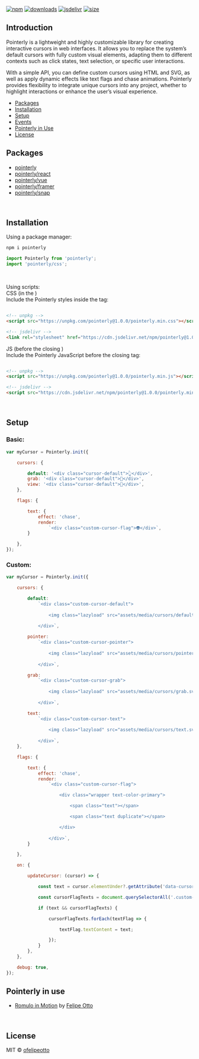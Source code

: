 [![npm](https://img.shields.io/npm/v/pointerly?label=npm&colorA=E30613&colorB=000000
)](https://www.npmjs.com/package/pointerly)
[![downloads](https://img.shields.io/npm/dm/pointerly?label=downloads&colorA=E30613&colorB=000000
)](https://www.npmjs.com/package/pointerly)
[![jsdelivr](https://img.shields.io/jsdelivr/npm/hm/pointerly?label=jsDelivr&colorA=E30613&colorB=000000
)](https://www.jsdelivr.com/package/npm/pointerly)
[![size](https://img.shields.io/bundlephobia/minzip/pointerly?label=size&colorA=E30613&colorB=000000
)](https://bundlephobia.com/package/min/pointerly)


## Introduction

Pointerly is a lightweight and highly customizable library for creating interactive cursors in web interfaces. It allows you to replace the system’s default cursors with fully custom visual elements, adapting them to different contexts such as click states, text selection, or specific user interactions.

With a simple API, you can define custom cursors using HTML and SVG, as well as apply dynamic effects like text flags and chase animations. Pointerly provides flexibility to integrate unique cursors into any project, whether to highlight interactions or enhance the user’s visual experience.

- [Packages](#packages)
- [Installation](#installation)
- [Setup](#setup)
- [Events](#events)
- [Pointerly in Use](#pointerly-in-use)
- [License](#license)

## Packages

- [pointerly](https://github.com/ofelipeotto/pointerly/blob/main/README.md)
- [pointerly/react](https://github.com/ofelipeotto/pointerly/blob/main/packages/react/README.md)
- [pointerly/vue](https://github.com/ofelipeotto/pointerly/tree/main/packages/vue/README.md)
- [pointerly/framer](https://pointerly.framer.website/)
- [pointerly/snap](https://github.com/ofelipeotto/pointerly/tree/main/packages/snap/README.md)

<br>

## Installation

Using a package manager:

```bash
npm i pointerly
```

```js
import Pointerly from 'pointerly';
import 'pointerly/css';

```

<br/>

Using scripts:
<br/>
CSS (in the <head>)
<br/>
Include the Pointerly styles inside the <head> tag:

```html

<!-- unpkg -->
<script src="https://unpkg.com/pointerly@1.0.0/pointerly.min.css"></script>

<!-- jsdelivr -->
<link rel="stylesheet" href="https://cdn.jsdelivr.net/npm/pointerly@1.0.0/pointerly.min.css">

```

JS (before the closing <body>)
<br/>
Include the Pointerly JavaScript before the closing </body> tag:
<br/>
```html

<!-- unpkg -->
<script src="https://unpkg.com/pointerly@1.0.0/pointerly.min.js"></script>

<!-- jsdelivr -->
<script src="https://cdn.jsdelivr.net/npm/pointerly@1.0.0/pointerly.min.js"></script>

```

<br>

## Setup

### Basic:

```js
var myCursor = Pointerly.init({

    cursors: {

        default: '<div class="cursor-default">👆</div>',
        grab: '<div class="cursor-default">🤚</div>',
        view: '<div class="cursor-default">👀</div>',
    },

    flags: {

        text: {
            effect: 'chase',
            render:
                `<div class="custom-cursor-flag">👽</div>`,
        }

    },
});
```

### Custom:

```js
var myCursor = Pointerly.init({

    cursors: {

        default:
            `<div class="custom-cursor-default">
                
                <img class="lazyload" src="assets/media/cursors/default.svg" width="" height="" />
                
            </div>`,

        pointer:
            `<div class="custom-cursor-pointer">
                
                <img class="lazyload" src="assets/media/cursors/pointer.svg" width="" height="" />
                
            </div>`,

        grab:
            `<div class="custom-cursor-grab">
                
                <img class="lazyload" src="assets/media/cursors/grab.svg" width="" height="" />
                
            </div>`,

        text:
            `<div class="custom-cursor-text">
                
                <img class="lazyload" src="assets/media/cursors/text.svg" width="" height="" />
                
            </div>`,
    },

    flags: {

        text: {
            effect: 'chase',
            render:
                `<div class="custom-cursor-flag">

                    <div class="wrapper text-color-primary">

                        <span class="text"></span>

                        <span class="text duplicate"></span>

                    </div>
                        
                </div>`,
        }

    },

    on: {

        updateCursor: (cursor) => {

            const text = cursor.elementUnder?.getAttribute('data-cursor-flag-text');

            const cursorFlagTexts = document.querySelectorAll('.custom-cursor-flag .text');

            if (text && cursorFlagTexts) {

                cursorFlagTexts.forEach(textFlag => {

                    textFlag.textContent = text;

                });
            }
        },
    },

    debug: true,
});
```

## Pointerly in use

- [Romulo in Motion](https://romuloinmotion.felipeotto.com) by [Felipe Otto](https://www.felipeotto.com/)

<br/>

## License

MIT © [ofelipeotto](https://github.com/ofelipeotto)
